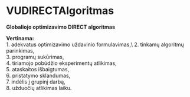 # VUDIRECTAlgoritmas
**Globaliojo optimizavimo DIRECT algoritmas**

  **Vertinama:**\
    1. adekvatus optimizavimo uždavinio formulavimas,\ 
    2. tinkamų algoritmų parinkimas,\
    3. programų sukūrimas,\
    4. tiriamojo pobūdžio eksperimentų atlikimas,\
    5. ataskaitos išbaigtumas,\
    6. pristatymo sklandumas,\
    7. indėlis į grupinį darbą,\
    8. užduočių atlikimas laiku.
